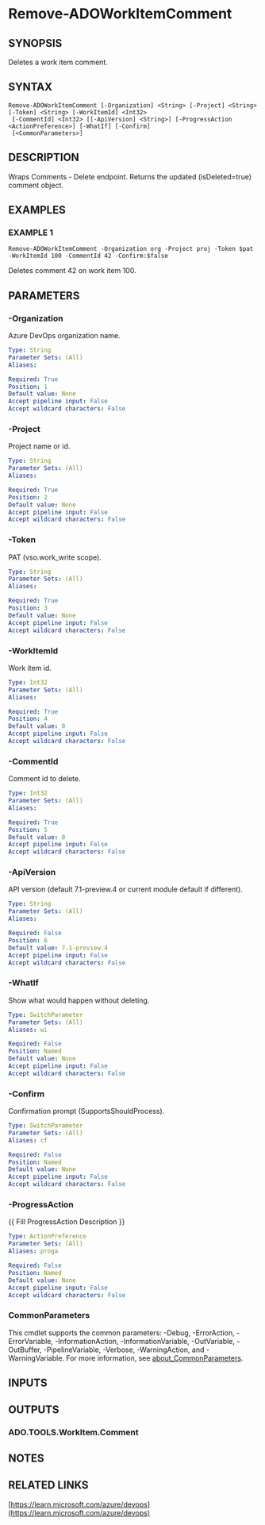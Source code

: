 ﻿---
external help file: ado.core-help.xml
Module Name: ado.core
online version: https://learn.microsoft.com/azure/devops
schema: 2.0.0
---

# Remove-ADOWorkItemComment

## SYNOPSIS
Deletes a work item comment.

## SYNTAX

```
Remove-ADOWorkItemComment [-Organization] <String> [-Project] <String> [-Token] <String> [-WorkItemId] <Int32>
 [-CommentId] <Int32> [[-ApiVersion] <String>] [-ProgressAction <ActionPreference>] [-WhatIf] [-Confirm]
 [<CommonParameters>]
```

## DESCRIPTION
Wraps Comments - Delete endpoint.
Returns the updated (isDeleted=true) comment object.

## EXAMPLES

### EXAMPLE 1
```
Remove-ADOWorkItemComment -Organization org -Project proj -Token $pat -WorkItemId 100 -CommentId 42 -Confirm:$false
```

Deletes comment 42 on work item 100.

## PARAMETERS

### -Organization
Azure DevOps organization name.

```yaml
Type: String
Parameter Sets: (All)
Aliases:

Required: True
Position: 1
Default value: None
Accept pipeline input: False
Accept wildcard characters: False
```

### -Project
Project name or id.

```yaml
Type: String
Parameter Sets: (All)
Aliases:

Required: True
Position: 2
Default value: None
Accept pipeline input: False
Accept wildcard characters: False
```

### -Token
PAT (vso.work_write scope).

```yaml
Type: String
Parameter Sets: (All)
Aliases:

Required: True
Position: 3
Default value: None
Accept pipeline input: False
Accept wildcard characters: False
```

### -WorkItemId
Work item id.

```yaml
Type: Int32
Parameter Sets: (All)
Aliases:

Required: True
Position: 4
Default value: 0
Accept pipeline input: False
Accept wildcard characters: False
```

### -CommentId
Comment id to delete.

```yaml
Type: Int32
Parameter Sets: (All)
Aliases:

Required: True
Position: 5
Default value: 0
Accept pipeline input: False
Accept wildcard characters: False
```

### -ApiVersion
API version (default 7.1-preview.4 or current module default if different).

```yaml
Type: String
Parameter Sets: (All)
Aliases:

Required: False
Position: 6
Default value: 7.1-preview.4
Accept pipeline input: False
Accept wildcard characters: False
```

### -WhatIf
Show what would happen without deleting.

```yaml
Type: SwitchParameter
Parameter Sets: (All)
Aliases: wi

Required: False
Position: Named
Default value: None
Accept pipeline input: False
Accept wildcard characters: False
```

### -Confirm
Confirmation prompt (SupportsShouldProcess).

```yaml
Type: SwitchParameter
Parameter Sets: (All)
Aliases: cf

Required: False
Position: Named
Default value: None
Accept pipeline input: False
Accept wildcard characters: False
```

### -ProgressAction
{{ Fill ProgressAction Description }}

```yaml
Type: ActionPreference
Parameter Sets: (All)
Aliases: proga

Required: False
Position: Named
Default value: None
Accept pipeline input: False
Accept wildcard characters: False
```

### CommonParameters
This cmdlet supports the common parameters: -Debug, -ErrorAction, -ErrorVariable, -InformationAction, -InformationVariable, -OutVariable, -OutBuffer, -PipelineVariable, -Verbose, -WarningAction, and -WarningVariable. For more information, see [about_CommonParameters](http://go.microsoft.com/fwlink/?LinkID=113216).

## INPUTS

## OUTPUTS

### ADO.TOOLS.WorkItem.Comment
## NOTES

## RELATED LINKS

[https://learn.microsoft.com/azure/devops](https://learn.microsoft.com/azure/devops)

